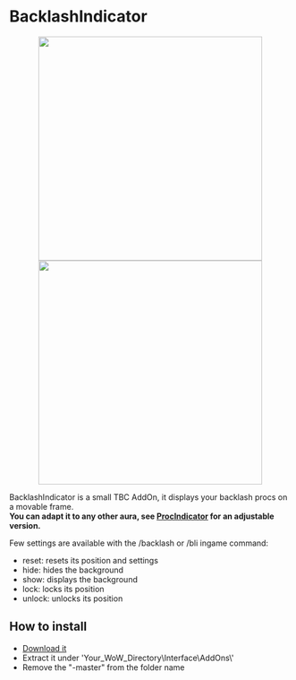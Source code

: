 # BacklashIndicator
<p align="center">
  <img src="https://i.imgur.com/uUlF1sf.png" width="400"/>
  <img src="https://i.imgur.com/6eNJGib.png" width="400"/>
</p>

BacklashIndicator is a small TBC AddOn, it displays your backlash procs on a movable frame.   
**You can adapt it to any other aura, see [ProcIndicator](https://github.com/Oldsalt0/ProcIndicator) for an adjustable version.**   

Few settings are available with the /backlash or /bli ingame command:
- reset: resets its position and settings
- hide: hides the background
- show: displays the background
- lock: locks its position
- unlock: unlocks its position

## How to install
- [Download it](https://github.com/Oldsalt0/BacklashIndicator/archive/master.zip)
- Extract it under 'Your_WoW_Directory\Interface\AddOns\\'
- Remove the "-master" from the folder name